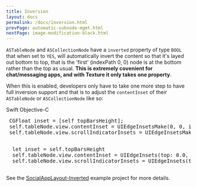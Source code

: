 ```yaml
---
title: Inversion
layout: docs
permalink: /docs/inversion.html
prevPage: automatic-subnode-mgmt.html
nextPage: image-modification-block.html
---
```


`ASTableNode` and `ASCollectionNode` have a `inverted` property of type `BOOL` that when set to `YES`, will automatically invert the content so that it's layed out bottom to top, that is the 'first' (indexPath 0, 0) node is at the bottom rather than the top as usual. <b>This is extremely covenient for chat/messaging apps, and with Texture it only takes one property</b>.

When this is enabled, developers only have to take one more step to have full inversion support and that is to adjust the `contentInset` of their `ASTableNode` or `ASCollectionNode` like so:

<div class = "highlight-group">
<span class="language-toggle">
  <a data-lang="swift" class="swiftButton">Swift</a>
  <a data-lang="objective-c" class = "active objcButton">Objective-C</a>
</span>

<div class = "code">
  <pre lang="objc" class="objcCode">
 CGFloat inset = [self topBarsHeight];
 self.tableNode.view.contentInset = UIEdgeInsetsMake(0, 0, inset, 0);
 self.tableNode.view.scrollIndicatorInsets = UIEdgeInsetsMake(0, 0, inset, 0);
  </pre>

  <pre lang="swift" class = "swiftCode hidden">
  let inset = self.topBarsHeight
  self.tableNode.view.contentInset = UIEdgeInsets(top: 0.0, left: 0.0, bottom: inset, right: 0.0)
  self.tableNode.view.scrollIndicatorInsets = UIEdgeInsets(top: 0.0, left: 0.0, bottom: inset, right: 0.0)
  </pre>
</div>
</div>

See the <a href="https://github.com/texturegroup/texture/tree/master/examples/SocialAppLayout-Inverted">SocialAppLayout-Inverted</a> example project for more details.
